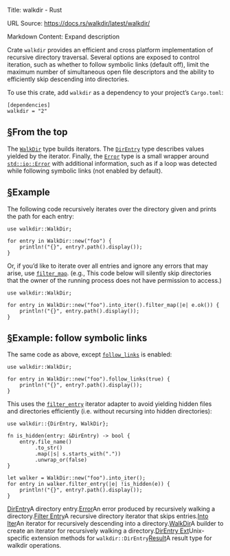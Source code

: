 Title: walkdir - Rust

URL Source: https://docs.rs/walkdir/latest/walkdir/

Markdown Content:
Expand description

Crate `walkdir` provides an efficient and cross platform implementation of recursive directory traversal. Several options are exposed to control iteration, such as whether to follow symbolic links (default off), limit the maximum number of simultaneous open file descriptors and the ability to efficiently skip descending into directories.

To use this crate, add `walkdir` as a dependency to your project’s `Cargo.toml`:

```
[dependencies]
walkdir = "2"
```

## [§](https://docs.rs/walkdir/latest/walkdir/#from-the-top)From the top

The [`WalkDir`](https://docs.rs/walkdir/latest/walkdir/struct.WalkDir.html) type builds iterators. The [`DirEntry`](https://docs.rs/walkdir/latest/walkdir/struct.DirEntry.html) type describes values yielded by the iterator. Finally, the [`Error`](https://docs.rs/walkdir/latest/walkdir/struct.Error.html) type is a small wrapper around [`std::io::Error`](https://doc.rust-lang.org/stable/std/io/struct.Error.html) with additional information, such as if a loop was detected while following symbolic links (not enabled by default).

## [§](https://docs.rs/walkdir/latest/walkdir/#example)Example

The following code recursively iterates over the directory given and prints the path for each entry:

```
use walkdir::WalkDir;

for entry in WalkDir::new("foo") {
    println!("{}", entry?.path().display());
}
```

Or, if you’d like to iterate over all entries and ignore any errors that may arise, use [`filter_map`](https://doc.rust-lang.org/stable/std/iter/trait.Iterator.html#method.filter_map). (e.g., This code below will silently skip directories that the owner of the running process does not have permission to access.)

```
use walkdir::WalkDir;

for entry in WalkDir::new("foo").into_iter().filter_map(|e| e.ok()) {
    println!("{}", entry.path().display());
}
```

## [§](https://docs.rs/walkdir/latest/walkdir/#example-follow-symbolic-links)Example: follow symbolic links

The same code as above, except [`follow_links`](https://docs.rs/walkdir/latest/walkdir/struct.WalkDir.html#method.follow_links) is enabled:

```
use walkdir::WalkDir;

for entry in WalkDir::new("foo").follow_links(true) {
    println!("{}", entry?.path().display());
}
```

This uses the [`filter_entry`](https://docs.rs/walkdir/latest/walkdir/struct.IntoIter.html#method.filter_entry) iterator adapter to avoid yielding hidden files and directories efficiently (i.e. without recursing into hidden directories):

```
use walkdir::{DirEntry, WalkDir};

fn is_hidden(entry: &DirEntry) -> bool {
    entry.file_name()
         .to_str()
         .map(|s| s.starts_with("."))
         .unwrap_or(false)
}

let walker = WalkDir::new("foo").into_iter();
for entry in walker.filter_entry(|e| !is_hidden(e)) {
    println!("{}", entry?.path().display());
}
```

[DirEntry](https://docs.rs/walkdir/latest/walkdir/struct.DirEntry.html "struct walkdir::DirEntry")A directory entry.[Error](https://docs.rs/walkdir/latest/walkdir/struct.Error.html "struct walkdir::Error")An error produced by recursively walking a directory.[Filter Entry](https://docs.rs/walkdir/latest/walkdir/struct.FilterEntry.html "struct walkdir::FilterEntry")A recursive directory iterator that skips entries.[Into Iter](https://docs.rs/walkdir/latest/walkdir/struct.IntoIter.html "struct walkdir::IntoIter")An iterator for recursively descending into a directory.[WalkDir](https://docs.rs/walkdir/latest/walkdir/struct.WalkDir.html "struct walkdir::WalkDir")A builder to create an iterator for recursively walking a directory.[DirEntry Ext](https://docs.rs/walkdir/latest/walkdir/trait.DirEntryExt.html "trait walkdir::DirEntryExt")Unix-specific extension methods for `walkdir::DirEntry`[Result](https://docs.rs/walkdir/latest/walkdir/type.Result.html "type walkdir::Result")A result type for walkdir operations.
